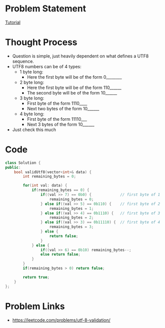 # Problem Statement

[Tutorial](https://www.youtube.com/watch?v=3zyxpFPKkEU&list=PL-Jc9J83PIiFJRioti3ZV7QabwoJK6eKe&index=18)

# Thought Process
- Question is simple, just heavily dependent on what defines a UTF8 sequence.
- UTF8 numbers can be of 4 types:
  - 1 byte long:
      - Here the first byte will be of the form 0________
  - 2 byte long:
      - Here the first byte will be of the form 110______
      - The second byte will be of the form 10______
  - 3 byte long:
      - First byte of the form 1110____
      - Next two bytes of the form 10______
  - 4 byte long:
      - First byte of the form 11110___
      - Next 3 bytes of the form 10______
- Just check this much

# Code
```cpp
class Solution {
public:
    bool validUtf8(vector<int>& data) {
        int remaining_bytes = 0;

        for(int val: data) {
            if(remaining_bytes == 0) {
                if((val >> 7) == 0b0) {             // first byte of 1 length char
                    remaining_bytes = 0;
                } else if((val >> 5) == 0b110) {    // first byte of 2 length char
                    remaining_bytes = 1;
                } else if((val >> 4) == 0b1110) {   // first byte of 3 length char
                    remaining_bytes = 2;
                } else if((val >> 3) == 0b11110) {  // first byte of 4 length char
                    remaining_bytes = 3;
                } else {
                    return false;
                }
            } else {
                if((val >> 6) == 0b10) remaining_bytes--;
                else return false;
            }
        }
        if(remaining_bytes > 0) return false;

        return true;
    }
};
```

# Problem Links
- https://leetcode.com/problems/utf-8-validation/
